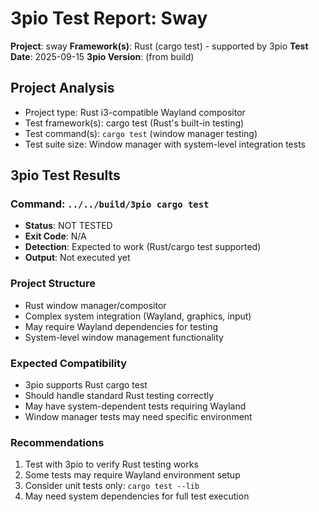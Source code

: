 # 3pio Test Report: Sway

**Project**: sway
**Framework(s)**: Rust (cargo test) - supported by 3pio
**Test Date**: 2025-09-15
**3pio Version**: (from build)

## Project Analysis
- Project type: Rust i3-compatible Wayland compositor
- Test framework(s): cargo test (Rust's built-in testing)
- Test command(s): `cargo test` (window manager testing)
- Test suite size: Window manager with system-level integration tests

## 3pio Test Results
### Command: `../../build/3pio cargo test`
- **Status**: NOT TESTED
- **Exit Code**: N/A
- **Detection**: Expected to work (Rust/cargo test supported)
- **Output**: Not executed yet

### Project Structure
- Rust window manager/compositor
- Complex system integration (Wayland, graphics, input)
- May require Wayland dependencies for testing
- System-level window management functionality

### Expected Compatibility
- 3pio supports Rust cargo test
- Should handle standard Rust testing correctly
- May have system-dependent tests requiring Wayland
- Window manager tests may need specific environment

### Recommendations
1. Test with 3pio to verify Rust testing works
2. Some tests may require Wayland environment setup
3. Consider unit tests only: `cargo test --lib`
4. May need system dependencies for full test execution